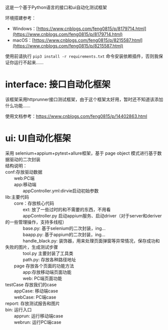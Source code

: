 
这是一个基于Python语言的接口和ui自动化测试框架

环境搭建参考：
- Windows：[https://www.cnblogs.com/feng0815/p/8179714.html](https://www.cnblogs.com/feng0815/p/8179714.html)
- macOS：[https://www.cnblogs.com/feng0815/p/8215587.html](https://www.cnblogs.com/feng0815/p/8215587.html)

使用前请执行 `pip3 install -r requirements.txt` 命令安装依赖插件，否则我保证你运行不起来……

# interface: 接口自动化框架<br/>
该框架采用httprunner接口测试框架，由于这个框架太好用，暂时还不知道该添加什么功能……

使用文档参考：https://www.cnblogs.com/feng0815/p/14402863.html
 
  
# ui: UI自动化框架<br/>
采用 selenium+appium+pytest+allure框架，基于 page object 模式进行基于数据驱动的二次封装<br/>
结构说明：<br/>
conf:存放驱动数据<br/>
&emsp;&emsp;web:PC端<br/>
&emsp;&emsp;app:移动端<br/>
&emsp;&emsp;&emsp;&emsp;appController.yml:dirvie启动初始参数<br/>
lib:主要代码<br/>
&emsp;&emsp;core：存放核心代码<br/>
&emsp;&emsp;&emsp;&emsp;ext: 放了一些过时的和不需要的东西，不用看<br/>
&emsp;&emsp;&emsp;&emsp;appController.py  启动appium服务、启动driver（对于server和deriver的一些管理操作，支持多线程）<br/>
&emsp;&emsp;&emsp;&emsp;base.py: 基于selenium的二次封装，ing...<br/>
&emsp;&emsp;&emsp;&emsp;baapp.py: 基于appium的二次封装，ing...<br/>
&emsp;&emsp;&emsp;&emsp;handle_black.py: 装饰器，用来处理页面弹窗等异常情况，保存成功和失败的图片，生成测试步骤<br/>
&emsp;&emsp;&emsp;&emsp;tool.py 主要封装了工具类<br/>
&emsp;&emsp;&emsp;&emsp;path.py: 存放各种路径地址<br/>
&emsp;&emsp;page 存放各个页面的功能方法<br/>
&emsp;&emsp;&emsp;&emsp;app:存放移动端页面功能<br/>
&emsp;&emsp;&emsp;&emsp;web: PC端页面功能<br/>
testCase 存放我们的case<br/>
&emsp;&emsp;appCase: 移动端case<br/>
&emsp;&emsp;webCase: PC端case<br/>
report: 存放测试报告和图片<br/>
bin: 运行入口<br/>
&emsp;&emsp;apprun: 运行移动端case<br/>
&emsp;&emsp;webrun: 运行PC端case<br/>



